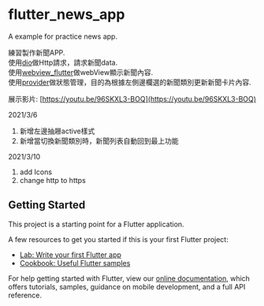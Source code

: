# flutter_news_app

A example for practice news app.

練習製作新聞APP.    
使用[dio](https://pub.dev/packages/dio)做Http請求，請求新聞data.  
使用[webview_flutter](https://pub.dev/packages/webview_flutter)做webView顯示新聞內容.   
使用[provider](https://pub.dev/packages/provider)做狀態管理，目的為根據左側邊欄選的新聞類別更新新聞卡片內容.

展示影片: [https://youtu.be/96SKXL3-BOQ](https://youtu.be/96SKXL3-BOQ)

2021/3/6
 1. 新增左邊抽屜active樣式
 2. 新增當切換新聞類別時，新聞列表自動回到最上功能
 
2021/3/10
 1. add Icons
 2. change http to https

## Getting Started

This project is a starting point for a Flutter application.

A few resources to get you started if this is your first Flutter project:

- [Lab: Write your first Flutter app](https://flutter.dev/docs/get-started/codelab)
- [Cookbook: Useful Flutter samples](https://flutter.dev/docs/cookbook)

For help getting started with Flutter, view our
[online documentation](https://flutter.dev/docs), which offers tutorials,
samples, guidance on mobile development, and a full API reference.
